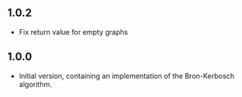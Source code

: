 ## 1.0.2

- Fix return value for empty graphs

## 1.0.0

- Initial version, containing an implementation of the Bron-Kerbosch algorithm.
